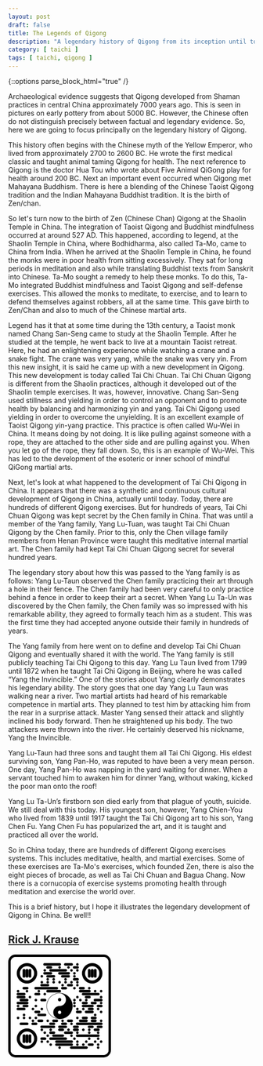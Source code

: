 ```yaml
---
layout: post
draft: false
title: The Legends of Qigong
description: "A legendary history of Qigong from its inception until today. Written by my friend, mentor, sufi, and legend, Rick J Krause."
category: [ taichi ]
tags: [ taichi, qigong ]
---
```


{::options parse_block_html="true" /}

Archaeological evidence suggests that Qigong developed from Shaman practices in central China approximately 7000 years
ago. This is seen in pictures on early pottery from about 5000 BC. However, the Chinese often do not distinguish
precisely between factual and legendary evidence. So, here we are going to focus principally on the legendary history
of Qigong.

This history often begins with the Chinese myth of the Yellow Emperor, who lived from approximately 2700 to 2600 BC. He
wrote the first medical classic and taught animal taming Qigong for health. The next reference to Qigong is the doctor
Hua Tou who wrote about Five Animal QiGong play for health around 200 BC. Next an important event occurred when Qigong
met Mahayana Buddhism. There is here a blending of the Chinese Taoist Qigong tradition and the Indian Mahayana Buddhist
tradition. It is the birth of Zen/chan.

So let's turn now to the birth of Zen (Chinese Chan) Qigong at the Shaolin Temple in China. The integration of Taoist
Qigong and Buddhist mindfulness occurred at around 527 AD. This happened, according to legend, at the Shaolin Temple in
China, where Bodhidharma, also called Ta-Mo, came to China from India. When he arrived at the Shaolin Temple in China,
he found the monks were in poor health from sitting excessively. They sat for long periods in meditation and also while
translating Buddhist texts from Sanskrit into Chinese. Ta-Mo sought a remedy to help these monks. To do this, Ta-Mo
integrated Buddhist mindfulness and Taoist Qigong and self-defense exercises. This allowed the monks to meditate, to
exercise, and to learn to defend themselves against robbers, all at the same time. This gave birth to Zen/Chan and also
to much of the Chinese martial arts.

Legend has it that at some time during the 13th century, a Taoist monk named Chang San-Seng came to study at the Shaolin
Temple. After he studied at the temple, he went back to live at a mountain Taoist retreat. Here, he had an enlightening
experience while watching a crane and a snake fight. The crane was very yang, while the snake was very yin. From this
new insight, it is said he came up with a new development in Qigong. This new development is today called Tai Chi Chuan.
Tai Chi Chuan Qigong is different from the Shaolin practices, although it developed out of the Shaolin temple
exercises. It was, however, innovative. Chang San-Seng used stillness and yielding in order to control an opponent and
to promote health by balancing and harmonizing yin and yang. Tai Chi Qigong used yielding in order to overcome the
unyielding. It is an excellent example of Taoist Qigong yin-yang practice. This practice is often called Wu-Wei in
China. It means doing by not doing. It is like pulling against someone with a rope, they are attached to the other side
and are pulling against you. When you let go of the rope, they fall down. So, this is an example of Wu-Wei.
This has led to the development of the esoteric or inner school of mindful QiGong martial arts.

Next, let's look at what happened to the development of Tai Chi Qigong in China. It appears that there was a synthetic
and continuous cultural development of Qigong in China, actually until today. Today, there are hundreds of different
Qigong exercises. But for hundreds of years, Tai Chi Chuan Qigong was kept secret by the Chen family in China. That was
until a member of the Yang family, Yang Lu-Tuan, was taught Tai Chi Chuan Qigong by the Chen family. Prior to this, only
the Chen village family members from Henan Province were taught this meditative internal martial art. The Chen family
had kept Tai Chi Chuan Qigong secret for several hundred years.

The legendary story about how this was passed to the Yang family is as follows:  Yang Lu-Taun observed the Chen family
practicing their art through a hole in their fence. The Chen family had been very careful to only practice behind a
fence in order to keep their art a secret. When Yang Lu Ta-Un was discovered by the Chen family, the Chen family was so
impressed with his remarkable ability, they agreed to formally teach him as a student. This was the first time they had
accepted anyone outside their family in hundreds of years.

The Yang family from here went on to define and develop Tai Chi Chuan Qigong and eventually shared it with the world.
The Yang family is still publicly teaching Tai Chi Qigong to this day. Yang Lu Taun lived from 1799 until 1872 when he
taught Tai Chi Qigong in Beijing, where he was called “Yang the Invincible.” One of the stories about Yang clearly
demonstrates his legendary ability. The story goes that one day Yang Lu Taun was walking near a river. Two martial
artists had heard of his remarkable competence in martial arts. They planned to test him by attacking him from the rear
in a surprise attack. Master Yang sensed their attack and slightly inclined his body forward. Then he straightened up
his body. The two attackers were thrown into the river. He certainly deserved his nickname, Yang the Invincible.

Yang Lu-Taun had three sons and taught them all Tai Chi Qigong. His eldest surviving son, Yang Pan-Ho, was reputed to
have been a very mean person. One day, Yang Pan-Ho was napping in the yard waiting for dinner. When a servant touched
him to awaken him for dinner Yang, without waking, kicked the poor man onto the roof!

Yang Lu Ta-Un’s firstborn son died early from that plague of youth, suicide. We still deal with this today. His youngest
son, however, Yang Chien-You who lived from 1839 until 1917 taught the Tai Chi Qigong art to his son, Yang Chen Fu. Yang
Chen Fu has popularized the art, and it is taught and practiced all over the world.

So in China today, there are hundreds of different Qigong exercises systems. This includes meditative, health, and
martial exercises. Some of these exercises are Ta-Mo's exercises, which founded Zen, there is also the eight pieces of
brocade, as well as Tai Chi Chuan and Bagua Chang. Now there is a cornucopia of exercise systems promoting health
through meditation and exercise the world over.

This is a brief history, but I hope it illustrates the legendary development of Qigong in China. Be well!!

## [Rick J. Krause](https://taichiokc.com)
<img src="/assets/images/qrcodes/TaiChiOkcQrCode.png" alt="qrcode to rick's website" width="200px" height="200px" style="border-radius: 15px; border:5px solid black;padding: 0; margin: 0">